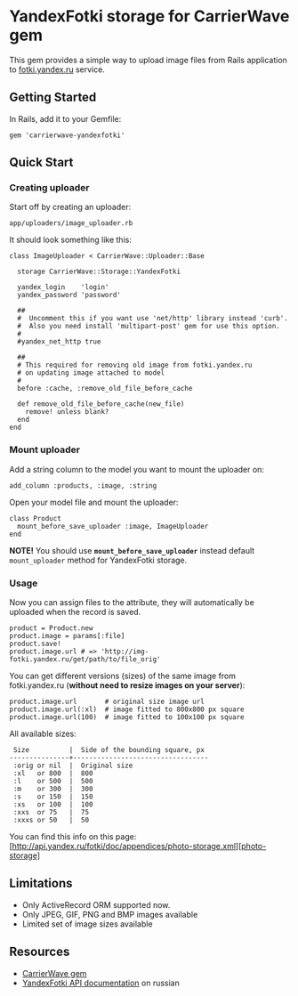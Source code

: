 YandexFotki storage for CarrierWave gem
=======================================

This gem provides a simple way to upload image files from Rails application to [fotki.yandex.ru](http://fotki.yandex.ru) service.

Getting Started
---------------

In Rails, add it to your Gemfile:

    gem 'carrierwave-yandexfotki'

Quick Start
-----------

### Creating uploader

Start off by creating an uploader:

    app/uploaders/image_uploader.rb

It should look something like this:

    class ImageUploader < CarrierWave::Uploader::Base

      storage CarrierWave::Storage::YandexFotki

      yandex_login    'login'
      yandex_password 'password'

      ##
      #  Uncomment this if you want use 'net/http' library instead 'curb'.
      #  Also you need install 'multipart-post' gem for use this option.
      #
      #yandex_net_http true

      ##
      # This required for removing old image from fotki.yandex.ru
      # on updating image attached to model
      #
      before :cache, :remove_old_file_before_cache

      def remove_old_file_before_cache(new_file)
        remove! unless blank?
      end
    end

### Mount uploader

Add a string column to the model you want to mount the uploader on:

    add_column :products, :image, :string

Open your model file and mount the uploader:

    class Product
      mount_before_save_uploader :image, ImageUploader
    end

**NOTE!** You should use **`mount_before_save_uploader`** instead default `mount_uploader` method for YandexFotki storage.

### Usage

Now you can assign files to the attribute, they will automatically be uploaded when the record is saved.

    product = Product.new
    product.image = params[:file]
    product.save!
    product.image.url # => 'http://img-fotki.yandex.ru/get/path/to/file_orig'

You can get different versions (sizes) of the same image from fotki.yandex.ru (**without need to resize images on your server**):

    product.image.url       # original size image url
    product.image.url(:xl)  # image fitted to 800x800 px square
    product.image.url(100)  # image fitted to 100x100 px square

All available sizes:

     Size          |  Side of the bounding square, px
    ---------------+----------------------------------
     :orig or nil  |  Original size
     :xl   or 800  |  800
     :l    or 500  |  500
     :m    or 300  |  300
     :s    or 150  |  150
     :xs   or 100  |  100
     :xxs  or 75   |  75 
     :xxxs or 50   |  50 
    

You can find this info on this page: [http://api.yandex.ru/fotki/doc/appendices/photo-storage.xml][photo-storage]

[photo-storage]: http://api.yandex.ru/fotki/doc/appendices/photo-storage.xml

Limitations
-----------

- Only ActiveRecord ORM supported now.
- Only JPEG, GIF, PNG and BMP images available
- Limited set of image sizes available

Resources
---------

- [CarrierWave gem](https://github.com/jnicklas/carrierwave)
- [YandexFotki API documentation](http://api.yandex.ru/fotki/doc) on russian
